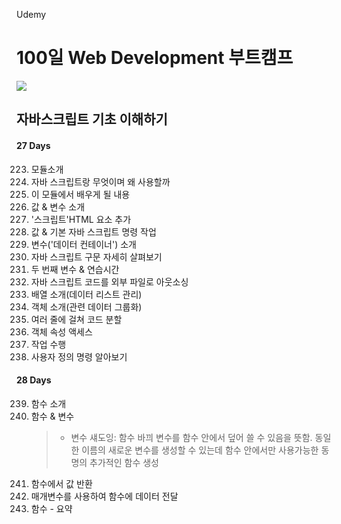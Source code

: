 Udemy

# 100일 Web Development 부트캠프

[<img src="https://img.shields.io/badge/github-%23121011.svg?style=for-the-badge&logo=github&logoColor=white" />](https://github.com/academind/100-days-of-web-development/)

## 자바스크립트 기초 이해하기

#### 27 Days

223. 모듈소개
224. 자바 스크립트랑 무엇이며 왜 사용할까
225. 이 모듈에서 배우게 될 내용
226. 값 & 변수 소개
227. '스크립트'HTML 요소 추가
228. 값 & 기본 자바 스크립트 명령 작업
229. 변수('데이터 컨테이너') 소개
230. 자바 스크립트 구문 자세히 살펴보기
231. 두 번째 변수 & 연습시간
232. 자바 스크립트 코드를 외부 파일로 아웃소싱
233. 배열 소개(데이터 리스트 관리)
234. 객체 소개(관련 데이터 그룹화)
235. 여러 줄에 걸쳐 코드 분할
236. 객체 속성 액세스
237. 작업 수행
238. 사용자 정의 명령 알아보기

#### 28 Days

239. 함수 소개
240. 함수 & 변수
     > - 변수 섀도잉: 함수 바끠 변수를 함수 안에서 덮어 쓸 수 있음을 뜻함. 동일한 이름의 새로운 변수를 생성할 수 있는데 함수 안에서만 사용가능한 동명의 추가적인 함수 생성
241. 함수에서 값 반환
242. 매개변수를 사용하여 함수에 데이터 전달
243. 함수 - 요약

